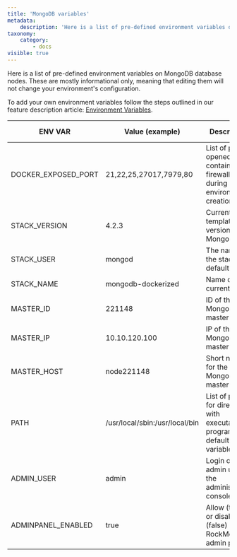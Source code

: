 ```yaml
---
title: 'MongoDB variables'
metadata:
    description: 'Here is a list of pre-defined environment variables on MongoDB database nodes in Enscale.'
taxonomy:
    category:
        - docs
visible: true
---
```


Here is a list of pre-defined environment variables on MongoDB database nodes. These are mostly informational only, meaning that editing them will not change your environment's configuration.

To add your own environment variables follow the steps outlined in our feature description article: [Environment Variables](/features/environment-variables).

|ENV VAR|Value (example)|Description|Informational only|
|-----------|-----------|-----------|----------|
|DOCKER_EXPOSED_PORT|21,22,25,27017,7979,80|List of ports opened via container firewall during environment creation.|Yes|
|STACK_VERSION|4.2.3|Current template version for MongoDB.|Yes|
|STACK_USER|mongod|The name of the stack’s default user.|Yes|
|STACK_NAME|mongodb-dockerized|Name of the current stack.|Yes|
|MASTER_ID|221148|ID of the MongoDB master node.|Yes|
|MASTER_IP|10.10.120.100|IP of the MongoDB master node.|Yes|
|MASTER_HOST|node221148|Short name for the MongoDB master node.|Yes|
|PATH|/usr/local/sbin:/usr/local/bin|List of paths for directories with executable program files, default shell variable.|Yes|
|ADMIN_USER|admin|Login of admin user to the administration console.|Yes|
|ADMINPANEL_ENABLED|true|Allow (true) or disable use (false) of RockMongo admin panel.|No|